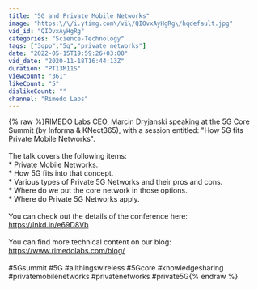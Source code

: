 ```yaml
---
title: "5G and Private Mobile Networks"
image: "https:\/\/i.ytimg.com\/vi\/QIOvxAyHgRg\/hqdefault.jpg"
vid_id: "QIOvxAyHgRg"
categories: "Science-Technology"
tags: ["3gpp","5g","private networks"]
date: "2022-05-15T19:59:26+03:00"
vid_date: "2020-11-18T16:44:13Z"
duration: "PT13M11S"
viewcount: "361"
likeCount: "5"
dislikeCount: ""
channel: "Rimedo Labs"
---
```

{% raw %}RIMEDO Labs CEO, Marcin Dryjanski speaking at the 5G Core Summit (by Informa &amp; KNect365), with a session entitled: &quot;How 5G fits Private Mobile Networks&quot;.<br /><br />The talk covers the following items:<br />* Private Mobile Networks.<br />* How 5G fits into that concept.<br />* Various types of Private 5G Networks and their pros and cons.<br />* Where do we put the core network in those options.<br />* Where do Private 5G Networks apply.<br /><br />You can check out the details of the conference here: <a rel="nofollow" target="blank" href="https://lnkd.in/e69D8Vb">https://lnkd.in/e69D8Vb</a><br /><br />You can find more technical content on our blog: <a rel="nofollow" target="blank" href="https://www.rimedolabs.com/blog/">https://www.rimedolabs.com/blog/</a><br /><br />#5Gsummit #5G #allthingswireless #5Gcore #knowledgesharing #privatemobilenetworks #privatenetworks #private5G{% endraw %}
